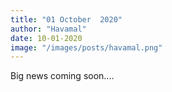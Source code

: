 ```yaml
---
title: "01 October  2020"
author: "Havamal"
date: 10-01-2020
image: "/images/posts/havamal.png"
---
```


Big news coming soon....